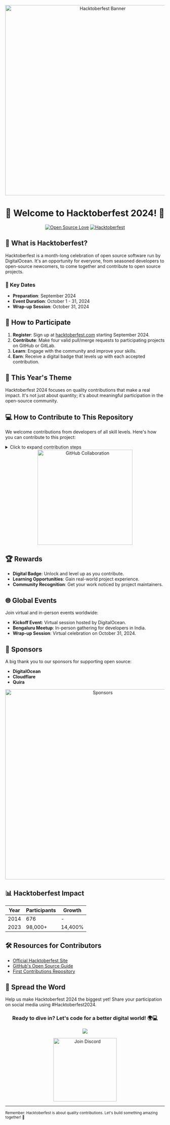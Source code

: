 <div align="center">
<p align="center">
  <img src="https://github.com/user-attachments/assets/2182ff3b-87ae-4526-9318-099df3eb31f3" alt="Hacktoberfest Banner" width="600">
</p>

  # 🎉 Welcome to Hacktoberfest 2024! 🚀

  [![Open Source Love](https://badges.frapsoft.com/os/v1/open-source.svg?v=103)](https://github.com/ellerbrock/open-source-badges/)
  [![Hacktoberfest](https://img.shields.io/badge/Celebrate-Hacktoberfest%202024-blueviolet)](https://hacktoberfest.com/)
</div>


## 🌟 What is Hacktoberfest?

Hacktoberfest is a month-long celebration of open source software run by DigitalOcean. It's an opportunity for everyone, from seasoned developers to open-source newcomers, to come together and contribute to open source projects.


### 📅 Key Dates
- **Preparation**: September 2024
- **Event Duration**: October 1 - 31, 2024
- **Wrap-up Session**: October 31, 2024

## 🚀 How to Participate

1. **Register**: Sign up at [hacktoberfest.com](https://hacktoberfest.com) starting September 2024.
2. **Contribute**: Make four valid pull/merge requests to participating projects on GitHub or GitLab.
3. **Learn**: Engage with the community and improve your skills.
4. **Earn**: Receive a digital badge that levels up with each accepted contribution.


## 🎨 This Year's Theme

Hacktoberfest 2024 focuses on quality contributions that make a real impact. It's not just about quantity; it's about meaningful participation in the open-source community.

## 💻 How to Contribute to This Repository

We welcome contributions from developers of all skill levels. Here's how you can contribute to this project:

<details>
<summary>Click to expand contribution steps</summary>

1. **Fork the Repository**
2. **Clone Your Fork**
3. **Create a New Branch**
4. **Make Your Changes**
5. **Commit Your Changes**
6. **Push to GitHub**
7. **Create a Pull Request**
8. **Wait for Review**

</details>

<div align="center">
  <img src="https://octodex.github.com/images/collabocats.jpg" alt="GitHub Collaboration" width="300px">
</div>

## 🏆 Rewards

- **Digital Badge**: Unlock and level up as you contribute.
- **Learning Opportunities**: Gain real-world project experience.
- **Community Recognition**: Get your work noticed by project maintainers.

## 🌐 Global Events

Join virtual and in-person events worldwide:

- **Kickoff Event**: Virtual session hosted by DigitalOcean.
- **Bengaluru Meetup**: In-person gathering for developers in India.
- **Wrap-up Session**: Virtual celebration on October 31, 2024.

## 🤝 Sponsors

A big thank you to our sponsors for supporting open source:
- **DigitalOcean**
- **Cloudflare**
- **Quira**

<div align="center">
  <img src="https://hacktoberfest.com/_next/static/media/sponsors-2023.ebc5fef3.svg" alt="Sponsors" width="600px">
</div>

## 📊 Hacktoberfest Impact

<div align="center">

| Year | Participants | Growth |
|------|--------------|--------|
| 2014 | 676          | -      |
| 2023 | 98,000+      | 14,400%|

</div>

## 🛠️ Resources for Contributors

- [Official Hacktoberfest Site](https://hacktoberfest.com)
- [GitHub's Open Source Guide](https://opensource.guide/)
- [First Contributions Repository](https://github.com/firstcontributions/first-contributions)

## 📣 Spread the Word

Help us make Hacktoberfest 2024 the biggest yet! Share your participation on social media using #Hacktoberfest2024.

<div align="center">

### Ready to dive in? Let's code for a better digital world! 🌍💻

[<img src="https://img.shields.io/badge/Register_Now-Hacktoberfest_2024-blueviolet?style=for-the-badge&logo=digitalocean&logoColor=white">](https://hacktoberfest.com)

<img src="https://hacktoberfest.com/_next/static/media/discord-2023.1d93c224.svg" alt="Join Discord" width="200px">

</div>

---

<sub>Remember: Hacktoberfest is about quality contributions. Let's build something amazing together! 🚀</sub>
